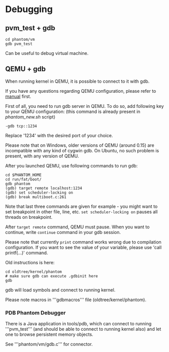 # Debugging

## pvm_test + gdb

```
cd phantom/vm
gdb pvm_test
```

Can be useful to debug virtual machine.

## QEMU + gdb

When running kernel in QEMU, it is possible to connect to it with gdb. 

If you have any questions regarding QEMU configuration, please refer to [manual](https://qemu.weilnetz.de/doc/qemu-doc.html) first.

First of all, you need to run gdb server in QEMU. To do so, add following key to your QEMU configuration:
(this command is already present in _phantom_new.sh_ script)

```
-gdb tcp::1234
```

Replace '1234' with the desired port of your choice.

Please note that on Windows, older versions of QEMU (around 0.15) are incompatible with any kind of cygwin gdb. On Ubuntu, no such problem is present, with any version of QEMU.

After you launched QEMU, use following commands to run gdb:

```
cd $PHANTOM_HOME
cd run/fat/boot/
gdb phantom
(gdb) target remote localhost:1234
(gdb) set scheduler-locking on
(gdb) break multiboot.c:261
```

Note that last three commands are given for example - you might want to set breakpoint in other file, line, etc. `set scheduler-locking on` pauses all threads on breakpoint.

After `target remote` command, QEMU must pause. When you want to continue, write `continue` command in your gdb session.

Please note that currently `print` command works wrong due to compilation configuration. If you want to see the value of your variable, please use 'call printf(...)' command.

Old instructions is here:

```
cd oldtree/kernel/phantom
# make sure gdb can execute .gdbinit here
gdb
```

gdb will load symbols and connect to running kernel.

Please note macros in '''gdbmacros''' file (oldtree/kernel/phantom).

### PDB Phantom Debugger

There is a Java application in tools/pdb, which can connect to running '''pvm_test''' 
(and should be able to connect to running kernel also) and let one to browse persistent 
memory objects.

See '''phantom/vm/gdb.c''' for connector.
